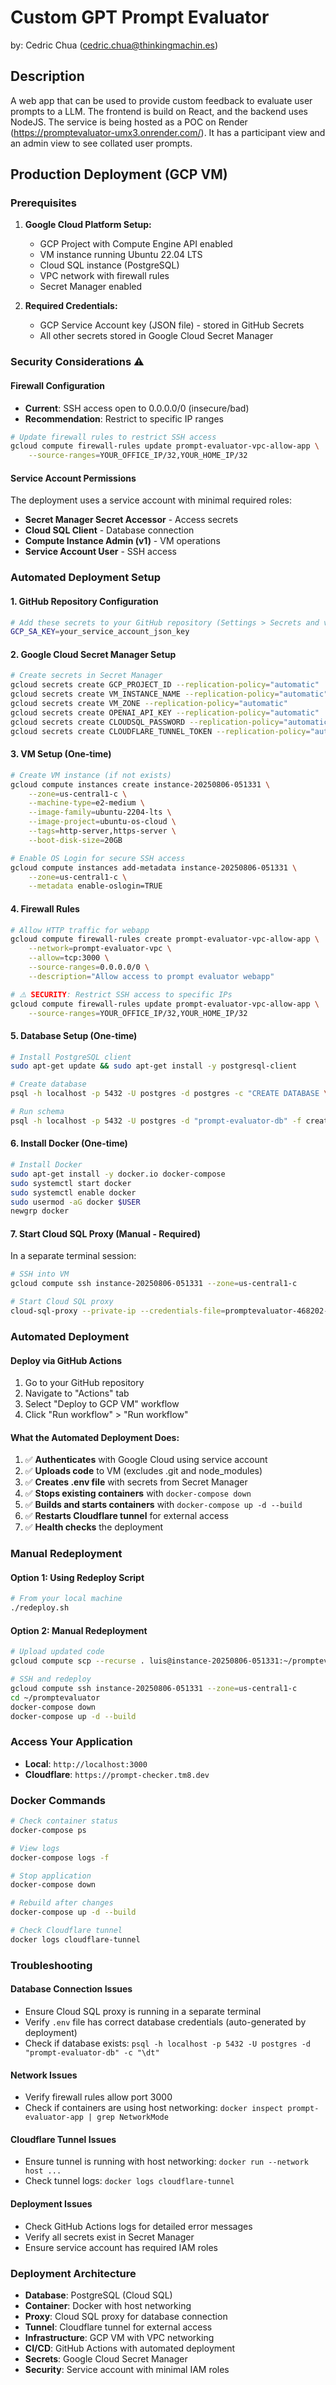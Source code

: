 # Custom GPT Prompt Evaluator

by: Cedric Chua (cedric.chua@thinkingmachin.es)

## Description

A web app that can be used to provide custom feedback to evaluate user prompts to a LLM. The frontend is build on React, and the backend uses NodeJS. The service is being hosted as a POC on Render (https://promptevaluator-umx3.onrender.com/). It has a participant view and an admin view to see collated user prompts.

## Production Deployment (GCP VM)

### Prerequisites

1. **Google Cloud Platform Setup:**
   - GCP Project with Compute Engine API enabled
   - VM instance running Ubuntu 22.04 LTS
   - Cloud SQL instance (PostgreSQL)
   - VPC network with firewall rules
   - Secret Manager enabled

2. **Required Credentials:**
   - GCP Service Account key (JSON file) - stored in GitHub Secrets
   - All other secrets stored in Google Cloud Secret Manager

### Security Considerations ⚠️

#### **Firewall Configuration**
- **Current**: SSH access open to 0.0.0.0/0 (insecure/bad)
- **Recommendation**: Restrict to specific IP ranges
```bash
# Update firewall rules to restrict SSH access
gcloud compute firewall-rules update prompt-evaluator-vpc-allow-app \
    --source-ranges=YOUR_OFFICE_IP/32,YOUR_HOME_IP/32
```

#### **Service Account Permissions**
The deployment uses a service account with minimal required roles:
- **Secret Manager Secret Accessor** - Access secrets
- **Cloud SQL Client** - Database connection
- **Compute Instance Admin (v1)** - VM operations
- **Service Account User** - SSH access

### Automated Deployment Setup

#### 1. **GitHub Repository Configuration**
```bash
# Add these secrets to your GitHub repository (Settings > Secrets and variables > Actions):
GCP_SA_KEY=your_service_account_json_key
```

#### 2. **Google Cloud Secret Manager Setup**
```bash
# Create secrets in Secret Manager
gcloud secrets create GCP_PROJECT_ID --replication-policy="automatic"
gcloud secrets create VM_INSTANCE_NAME --replication-policy="automatic"
gcloud secrets create VM_ZONE --replication-policy="automatic"
gcloud secrets create OPENAI_API_KEY --replication-policy="automatic"
gcloud secrets create CLOUDSQL_PASSWORD --replication-policy="automatic"
gcloud secrets create CLOUDFLARE_TUNNEL_TOKEN --replication-policy="automatic"
```

#### 3. **VM Setup (One-time)**
```bash
# Create VM instance (if not exists)
gcloud compute instances create instance-20250806-051331 \
    --zone=us-central1-c \
    --machine-type=e2-medium \
    --image-family=ubuntu-2204-lts \
    --image-project=ubuntu-os-cloud \
    --tags=http-server,https-server \
    --boot-disk-size=20GB

# Enable OS Login for secure SSH access
gcloud compute instances add-metadata instance-20250806-051331 \
    --zone=us-central1-c \
    --metadata enable-oslogin=TRUE
```

#### 4. **Firewall Rules**
```bash
# Allow HTTP traffic for webapp
gcloud compute firewall-rules create prompt-evaluator-vpc-allow-app \
    --network=prompt-evaluator-vpc \
    --allow=tcp:3000 \
    --source-ranges=0.0.0.0/0 \
    --description="Allow access to prompt evaluator webapp"

# ⚠️ SECURITY: Restrict SSH access to specific IPs
gcloud compute firewall-rules update prompt-evaluator-vpc-allow-app \
    --source-ranges=YOUR_OFFICE_IP/32,YOUR_HOME_IP/32
```

#### 5. **Database Setup (One-time)**
```bash
# Install PostgreSQL client
sudo apt-get update && sudo apt-get install -y postgresql-client

# Create database
psql -h localhost -p 5432 -U postgres -d postgres -c "CREATE DATABASE \"prompt-evaluator-db\";"

# Run schema
psql -h localhost -p 5432 -U postgres -d "prompt-evaluator-db" -f create_schema.sql
```

#### 6. **Install Docker (One-time)**
```bash
# Install Docker
sudo apt-get install -y docker.io docker-compose
sudo systemctl start docker
sudo systemctl enable docker
sudo usermod -aG docker $USER
newgrp docker
```

#### 7. **Start Cloud SQL Proxy (Manual - Required)**
In a separate terminal session:
```bash
# SSH into VM
gcloud compute ssh instance-20250806-051331 --zone=us-central1-c

# Start Cloud SQL proxy
cloud-sql-proxy --private-ip --credentials-file=promptevaluator-468202-6f26e405c4.json promptevaluator-468202:us-central1:prompt-evaluator-prod
```

### Automated Deployment

#### **Deploy via GitHub Actions**
1. Go to your GitHub repository
2. Navigate to "Actions" tab
3. Select "Deploy to GCP VM" workflow
4. Click "Run workflow" > "Run workflow"

#### **What the Automated Deployment Does:**
1. ✅ **Authenticates** with Google Cloud using service account
2. ✅ **Uploads code** to VM (excludes .git and node_modules)
3. ✅ **Creates .env file** with secrets from Secret Manager
4. ✅ **Stops existing containers** with `docker-compose down`
5. ✅ **Builds and starts containers** with `docker-compose up -d --build`
6. ✅ **Restarts Cloudflare tunnel** for external access
7. ✅ **Health checks** the deployment

### Manual Redeployment

#### **Option 1: Using Redeploy Script**
```bash
# From your local machine
./redeploy.sh
```

#### **Option 2: Manual Redeployment**
```bash
# Upload updated code
gcloud compute scp --recurse . luis@instance-20250806-051331:~/promptevaluator --zone=us-central1-c

# SSH and redeploy
gcloud compute ssh instance-20250806-051331 --zone=us-central1-c
cd ~/promptevaluator
docker-compose down
docker-compose up -d --build
```

### Access Your Application

- **Local**: `http://localhost:3000`
- **Cloudflare**: `https://prompt-checker.tm8.dev`

### Docker Commands

```bash
# Check container status
docker-compose ps

# View logs
docker-compose logs -f

# Stop application
docker-compose down

# Rebuild after changes
docker-compose up -d --build

# Check Cloudflare tunnel
docker logs cloudflare-tunnel
```

### Troubleshooting

#### **Database Connection Issues**
- Ensure Cloud SQL proxy is running in a separate terminal
- Verify `.env` file has correct database credentials (auto-generated by deployment)
- Check if database exists: `psql -h localhost -p 5432 -U postgres -d "prompt-evaluator-db" -c "\dt"`

#### **Network Issues**
- Verify firewall rules allow port 3000
- Check if containers are using host networking: `docker inspect prompt-evaluator-app | grep NetworkMode`

#### **Cloudflare Tunnel Issues**
- Ensure tunnel is running with host networking: `docker run --network host ...`
- Check tunnel logs: `docker logs cloudflare-tunnel`

#### **Deployment Issues**
- Check GitHub Actions logs for detailed error messages
- Verify all secrets exist in Secret Manager
- Ensure service account has required IAM roles

### Deployment Architecture

- **Database**: PostgreSQL (Cloud SQL)
- **Container**: Docker with host networking
- **Proxy**: Cloud SQL proxy for database connection
- **Tunnel**: Cloudflare tunnel for external access
- **Infrastructure**: GCP VM with VPC networking
- **CI/CD**: GitHub Actions with automated deployment
- **Secrets**: Google Cloud Secret Manager
- **Security**: Service account with minimal IAM roles